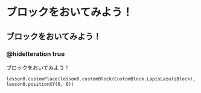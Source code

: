 # ブロックをおいてみよう！
## ブロックをおいてみよう！
### @hideIteration true
ブロックをおいてみよう！
```block
lesson0.customPlace(lesson0.customBlock(CustomBlock.LapisLazuliBlock), lesson0.positionXY(0, 0))
```
